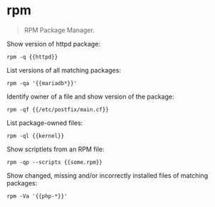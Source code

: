 rpm
===

> RPM Package Manager.

Show version of httpd package:

    rpm -q {{httpd}}

List versions of all matching packages:

    rpm -qa '{{mariadb*}}'

Identify owner of a file and show version of the package:

    rpm -qf {{/etc/postfix/main.cf}}

List package-owned files:

    rpm -ql {{kernel}}

Show scriptlets from an RPM file:

    rpm -qp --scripts {{some.rpm}}

Show changed, missing and/or incorrectly installed files of matching packages:

    rpm -Va '{{php-*}}'
